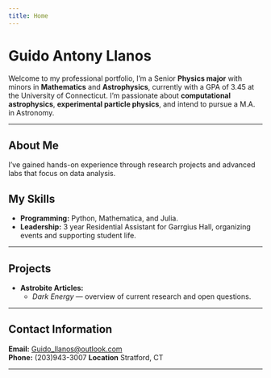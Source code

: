 ```yaml
---
title: Home
---
```


# Guido Antony Llanos

Welcome to my professional portfolio, I’m a Senior **Physics major** with minors in **Mathematics** and **Astrophysics**, currently with a GPA of 3.45 at the University of Connecticut. I’m passionate about **computational astrophysics**, **experimental particle physics**, and intend to pursue a M.A. in Astronomy.

---

## About Me
I’ve gained hands-on experience through research projects and advanced labs that focus on data analysis. 

## My Skills
- **Programming:** Python, Mathematica, and Julia.
- **Leadership:** 3 year Residential Assistant for Garrgius Hall, organizing events and supporting student life.
---

## Projects
- **Astrobite Articles:**    
  - *Dark Energy* — overview of current research and open questions.

---

## Contact Information
 **Email:** Guido_llanos@outlook.com  
 **Phone:** (203)943-3007
 **Location** Stratford, CT

---



